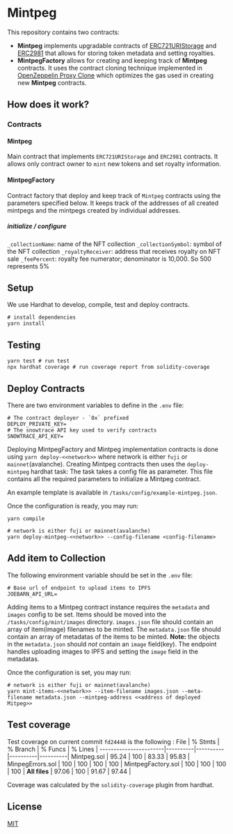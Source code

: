 # Mintpeg

This repository contains two contracts:

- **Mintpeg** implements upgradable contracts of [ERC721URIStorage](https://github.com/OpenZeppelin/openzeppelin-contracts-upgradeable/blob/master/contracts/token/ERC721/extensions/ERC721URIStorageUpgradeable.sol) and [ERC2981](https://github.com/OpenZeppelin/openzeppelin-contracts-upgradeable/blob/master/contracts/token/common/ERC2981Upgradeable.sol) that allows for storing token metadata and setting royalties.
- **MintpegFactory** allows for creating and keeping track of **Mintpeg** contracts. It uses the contract cloning technique implemented in [OpenZeppelin Proxy Clone](https://github.com/OpenZeppelin/openzeppelin-contracts/blob/master/contracts/proxy/Clones.sol) which optimizes the gas used in creating new **Mintpeg** contracts.

## How does it work?

### Contracts

#### Mintpeg

Main contract that implements `ERC721URIStorage` and `ERC2981` contracts. It allows only contract owner to `mint` new tokens and set royalty information.

#### MintpegFactory

Contract factory that deploy and keep track of `Mintpeg` contracts using the parameters specified below. It keeps track of the addresses of all created mintpegs and the mintpegs created by individual addresses.

##### initialize / configure

`_collectionName`: name of the NFT collection
`_collectionSymbol`: symbol of the NFT collection
`_royaltyReceiver`: address that receives royalty on NFT sale
`_feePercent`: royalty fee numerator; denominator is 10,000. So 500 represents 5%

## Setup

We use Hardhat to develop, compile, test and deploy contracts.

```
# install dependencies
yarn install
```

## Testing

```
yarn test # run test
npx hardhat coverage # run coverage report from solidity-coverage
```

## Deploy Contracts

There are two environment variables to define in the `.env` file:

```
# The contract deployer - `0x` prefixed
DEPLOY_PRIVATE_KEY=
# The snowtrace API key used to verify contracts
SNOWTRACE_API_KEY=
```

Deploying MintpegFactory and Mintpeg implementation contracts is done using `yarn deploy-<<network>>` where network is either `fuji` or `mainnet`(avalanche). Creating Mintpeg contracts then uses the `deploy-mintpeg` hardhat task:
The task takes a config file as parameter. This file contains all the required parameters to initialize a Mintpeg contract.

An example template is available in `/tasks/config/example-mintpeg.json`.

Once the configuration is ready, you may run:

```
yarn compile

# network is either fuji or mainnet(avalanche)
yarn deploy-mintpeg-<<network>> --config-filename <config-filename>
```

## Add item to Collection

The following environment variable should be set in the `.env` file:

```
# Base url of endpoint to upload items to IPFS
JOEBARN_API_URL=
```

Adding items to a Mintpeg contract instance requires the `metadata` and `images` config to be set. Items should be moved into the `/tasks/config/mint/images` directory. `images.json` file should contain an array of item(image) filenames to be minted. The `metadata.json` file should contain an array of metadatas of the items to be minted.
**Note:** the objects in the `metadata.json` should *not* contain an `image` field(key). The endpoint handles uploading images to IPFS and setting the `image` field in the metadatas.

Once the configuration is set, you may run:

```
# network is either fuji or mainnet(avalanche)
yarn mint-items-<<network>> --item-filename images.json --meta-filename metadata.json --mintpeg-address <<address of deployed Mitpeg>>
```

## Test coverage

Test coverage on current commit `fd24448` is the following :
File | % Stmts | % Branch | % Funcs | % Lines |
-----------------------|----------|----------|----------|----------|
Mintpeg.sol | 95.24 | 100 | 83.33 | 95.83 |
MinpegErrors.sol | 100 | 100 | 100 | 100 |
MintpegFactory.sol | 100 | 100 | 100 | 100 |
**All files** | 97.06 | 100 | 91.67 | 97.44 |

Coverage was calculated by the `solidity-coverage` plugin from hardhat.

## License

[MIT](LICENSE.txt)
